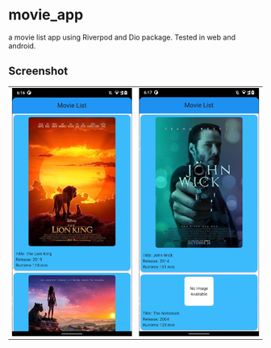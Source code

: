 # movie_app

a movie list app using Riverpod and Dio package. 
Tested in web and android.

## Screenshot
| | |
|:-------------------------:|:-------------------------:|
|![home page a](screenshot/home_page_up.PNG)|![home page b](screenshot/home_page_down.PNG) |